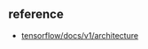 ## reference

- [tensorflow/docs/v1/architecture](https://github.com/tensorflow/docs/blob/master/site/en/r1/guide/extend/architecture.md)
